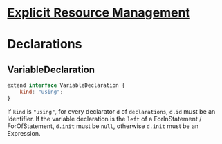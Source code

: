 # [Explicit Resource Management][proposal-explicit-resource-management]

# Declarations

## VariableDeclaration

```js
extend interface VariableDeclaration {
    kind: "using";
}
```

If `kind` is `"using"`, for every declarator `d` of `declarations`, `d.id` must be an Identifier. If the variable declaration is the `left` of a ForInStatement / ForOfStatement, `d.init` must be `null`, otherwise `d.init` must be an Expression.

[proposal-explicit-resource-management]: https://github.com/tc39/proposal-explicit-resource-management